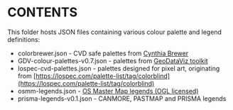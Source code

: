 # CONTENTS

This folder hosts JSON files containing various colour palette and legend definitions:

* colorbrewer.json - CVD safe palettes from [Cynthia Brewer](https://colorbrewer2.org/)
* GDV-colour-palettes-v0.7.json - palettes from [GeoDataViz toolkit](https://github.com/OrdnanceSurvey/GeoDataViz-Toolkit/tree/master/Colours)
* lospec-cvd-palettes.json - palettes designed for pixel art, originating from [https://lospec.com/palette-list/tag/colorblind](https://lospec.com/palette-list/tag/colorblind)
* osmm-legends.json - [OS Master Map legends (OGL licensed)](https://github.com/OrdnanceSurvey/OSMM-Topography-Layer-stylesheets/blob/master/Schema%20version%209/Stylesheets/Colour%20Values/OSMM-Topography-Layer-Colour-Values.xlsx)
* prisma-legends-v0.1.json - CANMORE, PASTMAP and PRISMA legends




